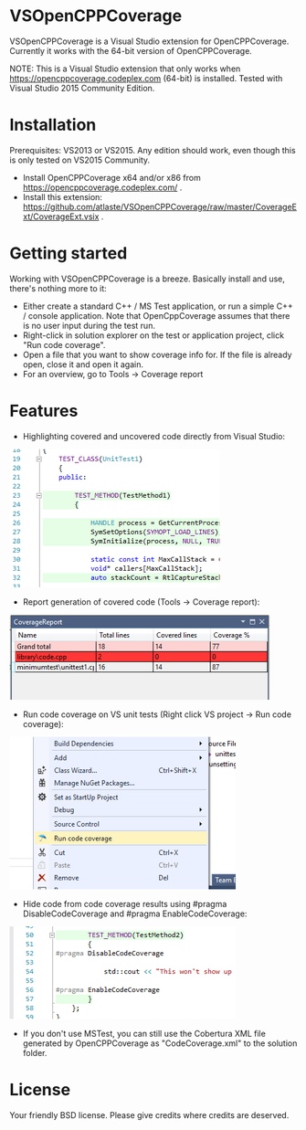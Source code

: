 # VSOpenCPPCoverage

VSOpenCPPCoverage is a Visual Studio extension for OpenCPPCoverage. Currently it works with the 64-bit version of OpenCPPCoverage.

NOTE: This is a Visual Studio extension that only works when https://opencppcoverage.codeplex.com (64-bit) is installed. Tested with 
Visual Studio 2015 Community Edition.

# Installation

Prerequisites: VS2013 or VS2015. Any edition should work, even though this is only tested on VS2015 Community.

- Install OpenCPPCoverage x64 and/or x86 from https://opencppcoverage.codeplex.com/ .
- Install this extension: https://github.com/atlaste/VSOpenCPPCoverage/raw/master/CoverageExt/CoverageExt.vsix .

# Getting started

Working with VSOpenCPPCoverage is a breeze. Basically install and use, there's nothing more to it:

- Either create a standard C++ / MS Test application, or run a simple C++ / console application. Note that OpenCppCoverage assumes that there is no user input during the test run.
- Right-click in solution explorer on the test or application project, click "Run code coverage".
- Open a file that you want to show coverage info for. If the file is already open, close it and open it again. 
- For an overview, go to Tools -> Coverage report

# Features

- Highlighting covered and uncovered code directly from Visual Studio:

![alt tag](Screenshots/Highlighting.png)

- Report generation of covered code (Tools -> Coverage report):

![alt tag](Screenshots/CoverageReport.png)

- Run code coverage on VS unit tests (Right click VS project -> Run code coverage):

![alt tag](Screenshots/SolutionExplorer.png)

- Hide code from code coverage results using #pragma DisableCodeCoverage and #pragma EnableCodeCoverage:

![alt tag](Screenshots/Pragmas.png)

- If you don't use MSTest, you can still use the Cobertura XML file generated by OpenCPPCoverage as "CodeCoverage.xml" to the solution folder.

# License

Your friendly BSD license. Please give credits where credits are deserved.
